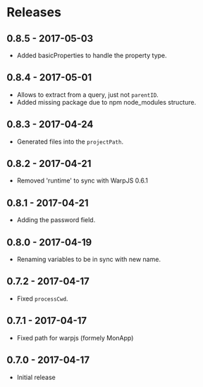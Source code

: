 # Releases

## 0.8.5 - 2017-05-03

- Added basicProperties to handle the property type.

## 0.8.4 - 2017-05-01

- Allows to extract from a query, just not `parentID`.
- Added missing package due to npm node_modules structure.

## 0.8.3 - 2017-04-24

- Generated files into the `projectPath`.

## 0.8.2 - 2017-04-21

- Removed 'runtime' to sync with WarpJS 0.6.1

## 0.8.1 - 2017-04-21

- Adding the password field.

## 0.8.0 - 2017-04-19

- Renaming variables to be in sync with new name.

## 0.7.2 - 2017-04-17

- Fixed `processCwd`.

## 0.7.1 - 2017-04-17

- Fixed path for warpjs (formely MonApp)

## 0.7.0 - 2017-04-17

- Initial release
